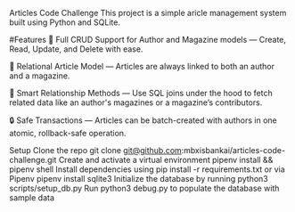 Articles Code Challenge
This project is a simple aricle  management system built using Python and SQLite.

 #Features
🔁 Full CRUD Support for Author and Magazine models — Create, Read, Update, and Delete with ease.

🧾 Relational Article Model — Articles are always linked to both an author and a magazine.

🔗 Smart Relationship Methods — Use SQL joins under the hood to fetch related data like an author's magazines or a magazine’s contributors.

🔒 Safe Transactions — Articles can be batch-created with authors in one atomic, rollback-safe operation.


Setup
Clone the repo
git clone git@github.com:mbxisbankai/articles-code-challenge.git
Create and activate a virtual environment
pipenv install && pipenv shell
Install dependencies using pip install -r requirements.txt or via Pipenv
pipenv install sqlite3
Initialize the database by running
python3 scripts/setup_db.py
Run python3 debug.py to populate the database with sample data 
